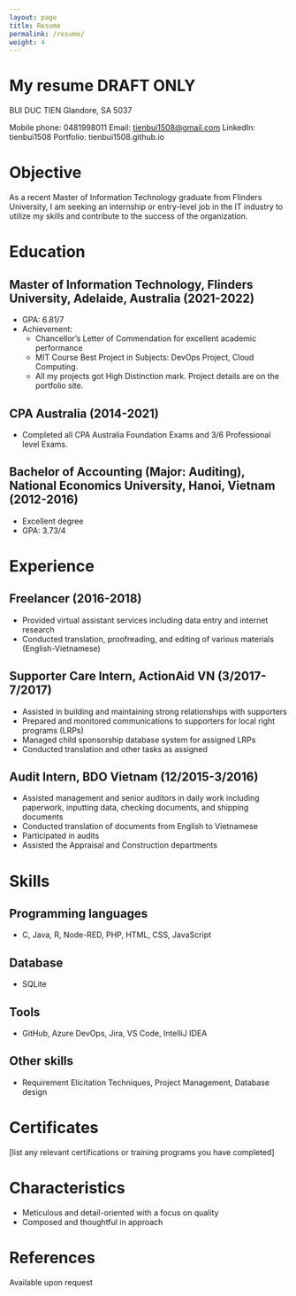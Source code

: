 ```yaml
---
layout: page
title: Resume
permalink: /resume/
weight: 4
---
```


# **My resume DRAFT ONLY**

BUI DUC TIEN
Glandore, SA 5037

Mobile phone: 0481998011
Email: tienbui1508@gmail.com
LinkedIn: tienbui1508
Portfolio: tienbui1508.github.io

# Objective
As a recent Master of Information Technology graduate from Flinders University, I am seeking an internship or entry-level job in the IT industry to utilize my skills and contribute to the success of the organization.

# Education
## Master of Information Technology, Flinders University, Adelaide, Australia (2021-2022)
- GPA: 6.81/7
- Achievement:
	- Chancellor’s Letter of Commendation for excellent academic performance
	- MIT Course Best Project in Subjects: DevOps Project, Cloud Computing.
	- All my projects got High Distinction mark. Project details are on the portfolio site.

## CPA Australia (2014-2021)
- Completed all CPA Australia Foundation Exams and 3/6 Professional level Exams.

## Bachelor of Accounting (Major: Auditing), National Economics University, Hanoi, Vietnam (2012-2016)
- Excellent degree
- GPA: 3.73/4

# Experience
## Freelancer (2016-2018)
- Provided virtual assistant services including data entry and internet research
- Conducted translation, proofreading, and editing of various materials (English-Vietnamese)
## Supporter Care Intern, ActionAid VN (3/2017-7/2017)
- Assisted in building and maintaining strong relationships with supporters
- Prepared and monitored communications to supporters for local right programs (LRPs)
- Managed child sponsorship database system for assigned LRPs
- Conducted translation and other tasks as assigned
## Audit Intern, BDO Vietnam (12/2015-3/2016)
- Assisted management and senior auditors in daily work including paperwork, inputting data, checking documents, and shipping documents
- Conducted translation of documents from English to Vietnamese
- Participated in audits
- Assisted the Appraisal and Construction departments

# Skills
## Programming languages
- C, Java, R, Node-RED, PHP, HTML, CSS, JavaScript
## Database
- SQLite
## Tools
- GitHub, Azure DevOps, Jira, VS Code, IntelliJ IDEA
## Other skills
- Requirement Elicitation Techniques, Project Management, Database design

# Certificates

[list any relevant certifications or training programs you have completed]

# Characteristics
- Meticulous and detail-oriented with a focus on quality
- Composed and thoughtful in approach

# References

Available upon request
